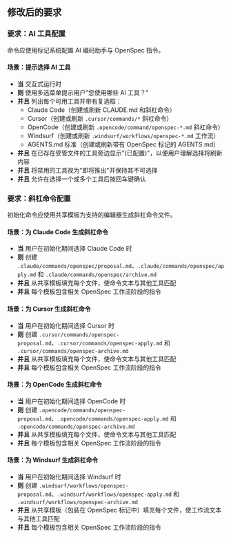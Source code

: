 ## 修改后的要求
### 要求：AI 工具配置
命令应使用标记系统配置 AI 编码助手与 OpenSpec 指令。
#### 场景：提示选择 AI 工具
- **当** 交互式运行时
- **则** 使用多选菜单提示用户"您使用哪些 AI 工具？"
- **并且** 列出每个可用工具并带有复选框：
  - Claude Code（创建或刷新 CLAUDE.md 和斜杠命令）
  - Cursor（创建或刷新 `.cursor/commands/*` 斜杠命令）
  - OpenCode（创建或刷新 `.opencode/command/openspec-*.md` 斜杠命令）
  - Windsurf（创建或刷新 `.windsurf/workflows/openspec-*.md` 工作流）
  - AGENTS.md 标准（创建或刷新带有 OpenSpec 标记的 AGENTS.md）
- **并且** 在已存在受管文件的工具旁边显示"(已配置)"，以便用户理解选择将刷新内容
- **并且** 将禁用的工具视为"即将推出"并保持其不可选择
- **并且** 允许在选择一个或多个工具后按回车键确认

### 要求：斜杠命令配置
初始化命令应使用共享模板为支持的编辑器生成斜杠命令文件。

#### 场景：为 Claude Code 生成斜杠命令
- **当** 用户在初始化期间选择 Claude Code 时
- **则** 创建 `.claude/commands/openspec/proposal.md`、`.claude/commands/openspec/apply.md` 和 `.claude/commands/openspec/archive.md`
- **并且** 从共享模板填充每个文件，使命令文本与其他工具匹配
- **并且** 每个模板包含相关 OpenSpec 工作流阶段的指令

#### 场景：为 Cursor 生成斜杠命令
- **当** 用户在初始化期间选择 Cursor 时
- **则** 创建 `.cursor/commands/openspec-proposal.md`、`.cursor/commands/openspec-apply.md` 和 `.cursor/commands/openspec-archive.md`
- **并且** 从共享模板填充每个文件，使命令文本与其他工具匹配
- **并且** 每个模板包含相关 OpenSpec 工作流阶段的指令

#### 场景：为 OpenCode 生成斜杠命令
- **当** 用户在初始化期间选择 OpenCode 时
- **则** 创建 `.opencode/commands/openspec-proposal.md`、`.opencode/commands/openspec-apply.md` 和 `.opencode/commands/openspec-archive.md`
- **并且** 从共享模板填充每个文件，使命令文本与其他工具匹配
- **并且** 每个模板包含相关 OpenSpec 工作流阶段的指令

#### 场景：为 Windsurf 生成斜杠命令
- **当** 用户在初始化期间选择 Windsurf 时
- **则** 创建 `.windsurf/workflows/openspec-proposal.md`、`.windsurf/workflows/openspec-apply.md` 和 `.windsurf/workflows/openspec-archive.md`
- **并且** 从共享模板（包装在 OpenSpec 标记中）填充每个文件，使工作流文本与其他工具匹配
- **并且** 每个模板包含相关 OpenSpec 工作流阶段的指令